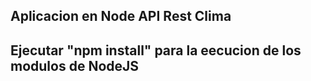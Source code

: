 
## Aplicacion en Node API Rest Clima

## Ejecutar "npm install" para la eecucion de los modulos de NodeJS


